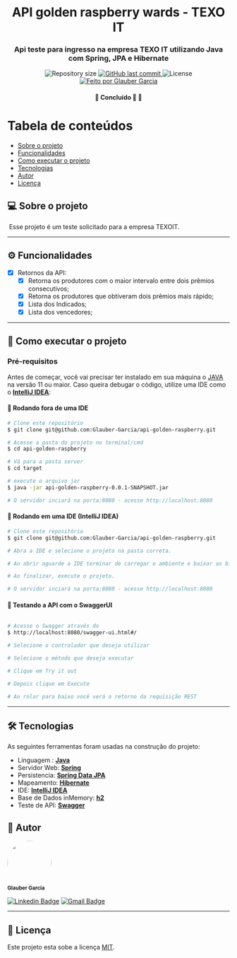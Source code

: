 <h1 align="center">
    API golden raspberry wards - TEXO IT
</h1>

<h3 align="center">
    Api teste para ingresso na empresa TEXO IT utilizando Java com Spring, JPA e Hibernate
</h3>

<p align="center">
  <img alt="Repository size" src="https://img.shields.io/github/repo-size/Glauber-Garcia/api-golden-raspberry?style=for-the-badge&logo=appveyor">

  <a href="https://github.com/Glauber-Garcia/api-golden-raspberry/commits/master?style=for-the-badge&logo=appveyor">
    <img alt="GitHub last commit" src="https://img.shields.io/github/last-commit/Glauber-Garcia/api-golden-raspberry?style=for-the-badge&logo=appveyor">
  </a>

   <img alt="License" src="https://img.shields.io/badge/license-MIT-brightgreen?style=for-the-badge&logo=appveyor">

  <a href="https://rocketseat.com.br">
    <img alt="Feito por Glauber Garcia" src="https://img.shields.io/badge/feito%20por-Glauber Garcia-blue?style=for-the-badge&logo=appveyor">
  </a>



</p>

<h4 align="center">
	🚧   Concluído 🚀 🚧
</h4>

Tabela de conteúdos
=================
<!--ts-->
* [Sobre o projeto](#-sobre-o-projeto)
* [Funcionalidades](#-funcionalidades)
* [Como executar o projeto](#-como-executar-o-projeto)
* [Tecnologias](#-tecnologias)
* [Autor](#-autor)
* [Licença](#user-content--licença)
<!--te-->


## 💻 Sobre o projeto

️ Esse projeto é um teste solicitado para a empresa TEXOIT.

---

## ⚙️ Funcionalidades

- [x] Retornos da API:
    - [x] Retorna os produtores com o maior intervalo entre dois prêmios consecutivos;
    - [x] Retorna os produtores que obtiveram dois prêmios mais rápido;
    - [x] Lista dos Indicados;
    - [x] Lista dos vencedores;

---

## 🚀 Como executar o projeto

### Pré-requisitos

Antes de começar, você vai precisar ter instalado em sua máquina o [JAVA](https://www.oracle.com/br/java/technologies/javase/jdk11-archive-downloads.html) na versão 11 ou maior. Caso queira debugar o código, utilize uma IDE como o **[IntelliJ IDEA](https://www.jetbrains.com/pt-br/idea/)**:

#### 🎲 Rodando fora de uma IDE

```bash
# Clone este repositório
$ git clone git@github.com:Glauber-Garcia/api-golden-raspberry.git

# Acesse a pasta do projeto no terminal/cmd
$ cd api-golden-raspberry

# Vá para a pasta server
$ cd target

# execute o arquivo jar
$ java -jar api-golden-raspberry-0.0.1-SNAPSHOT.jar 

# O servidor inciará na porta:8080 - acesse http://localhost:8080 
```
#### 🎲 Rodando em uma IDE (IntelliJ IDEA)

```bash
# Clone este repositório
$ git clone git@github.com:Glauber-Garcia/api-golden-raspberry.git

# Abra a IDE e selecione o projeto na pasta correta.

# Ao abrir aguarde a IDE terminar de carregar o ambiente e baixar as bibliotecas necessárias.

# Ao finalizar, execute o projeto.

# O servidor inciará na porta:8080 - acesse http://localhost:8080 
```
#### 🎲 Testando a API com o SwaggerUI
```bash

# Acesse o Swagger através do 
$ http://localhost:8080/swagger-ui.html#/

# Selecione o controlador que deseja utilizar

# Selecione o método que deseja executar

# Clique em Try it out

# Depois clique em Execute 

# Ao rolar para baixo você verá o retorno da requisição REST

```
---

## 🛠 Tecnologias

As seguintes ferramentas foram usadas na construção do projeto:

- Linguagem : **[Java](https://www.oracle.com/br/java/technologies/javase/jdk11-archive-downloads.html)**
- Servidor Web:  **[Spring](https://spring.io//)**
- Persistencia:  **[Spring Data JPA](https://spring.io/projects/spring-data-jpa)**
- Mapeamento:  **[Hibernate](https://hibernate.org/)**
- IDE:  **[IntelliJ IDEA](https://www.jetbrains.com/pt-br/idea/)**
- Base de Dados inMemory: **[h2](https://h2database.com/html/main.html)**
- Teste de API:  **[Swagger](https://swagger.io/)**



## 🦸 Autor

 <img style="border-radius: 50%;" src="https://avatars.githubusercontent.com/u/39419369?v=4" width="100px;" alt=""/>
 <br />
 <sub><b>Glauber Garcia</b></sub>
 <br />

[![Linkedin Badge](https://img.shields.io/badge/-Glauber-blue?style=flat-square&logo=Linkedin&logoColor=white&link=https://www.linkedin.com/in/glauber-lucas-garcia-correa-leite-33390b158/)](https://www.linkedin.com/in/glauber-lucas-garcia-correa-leite-33390b158/)
[![Gmail Badge](https://img.shields.io/badge/-glaubercorreagarcia@gmail.com-c14438?style=flat-square&logo=Gmail&logoColor=white&link=mailto:glaubercorreagarcia@gmail.com)](mailto:glaubercorreagarcia@gmail.com)

---

## 📝 Licença

Este projeto esta sobe a licença [MIT](./LICENSE).

